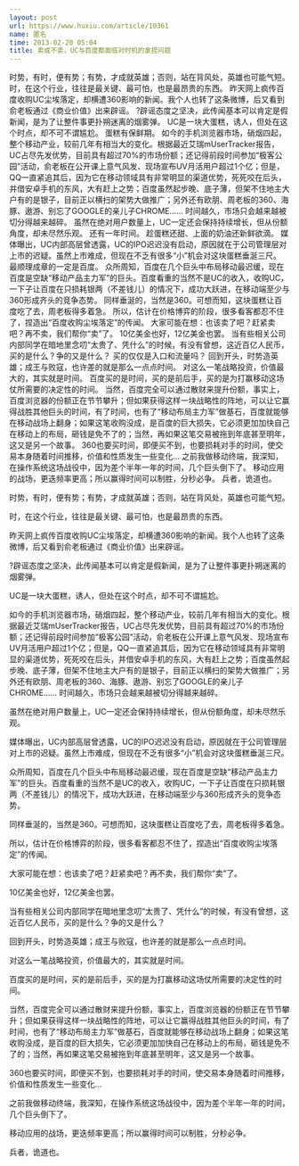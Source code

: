 ```yaml
---
layout: post
url: https://www.huxiu.com/article/10361
name: 匿名
time: 2013-02-20 05:04
title: 卖或不卖，UC与百度都面临对时机的拿捏问题
---
```

时势，有时，便有势；有势，才成就英雄；否则，站在背风处，英雄也可能气短。 时，在这个行业，往往是最关键、最可怕，也是最昂贵的东西。 昨天网上疯传百度收购UC尘埃落定，却横遭360影响的新闻。我个人也转了这条微博，后又看到俞老板通过《商业价值》出来辟谣。 ?辟谣态度之坚决，此传闻基本可以肯定是假新闻，是为了让整件事更扑朔迷离的烟雾弹。 UC是一块大蛋糕，诱人，但处在这个时点，却不可不谓尴尬。 蛋糕有保鲜期。 如今的手机浏览器市场，硝烟四起，整个移动产业，较前几年有相当大的变化。根据最近艾瑞mUserTracker报告，UC占尽先发优势，目前具有超过70%的市场份额；还记得前段时间参加“极客公园”活动，俞老板在公开课上意气风发、现场宣布UV月活用户超过1个亿；但是，QQ一直紧追其后，因为它在移动领域具有非常明显的渠道优势，死死咬在后头，并借安卓手机的东风，大有赶上之势；百度虽然起步晚、底子薄，但架不住地主大户有的是银子，目前正以横扫的架势大做推广；另外还有欧朋、周老板的360、海豚、遨游、别忘了GOOGLE的亲儿子CHROME…… 时间越久，市场只会越来越被切分得越来越碎。 虽然在绝对用户数量上，UC一定还会保持持续增长，但从份额角度，却未尽然乐观。 还有一年时间。 趁蛋糕还甜、上面的奶油还新鲜欲滴。 媒体曝出，UC内部高层曾透露，UC的IPO迟迟没有启动，原因就在于公司管理层对上市的迟疑。虽然上市难成，但现在不乏有很多“小”机会对这块蛋糕垂涎三尺。 最顺理成章的一定是百度。 众所周知，百度在几个巨头中布局移动最迟缓，现在百度是空缺“移动产品主力军”的巨头。百度看重的当然不是UC的收入，收购UC，一下子让百度在只损耗银两（不差钱儿）的情况下，成功大跃进，在移动端至少与360形成齐头的竞争态势。 同样垂涎的，当然是360。可想而知，这块蛋糕让百度吃了去，周老板得多着急。 所以，估计在价格博弈的阶段，很多看客都忍不住了，捏造出“百度收购尘埃落定”的传闻。 大家可能在想：也该卖了吧？赶紧卖吧？再不卖，我们帮你“卖”了。 10亿美金也好，12亿美金也罢。 当有些相关公司内部同学在暗地里念叨“太贵了、凭什么”的时候，有没有曾想，这近百亿人民币，买的是什么？争的又是什么？ 买的仅仅是入口和流量吗？ 回到开头，时势造英雄；成王与败寇，也许差的就是那么一点点时间。 对这么一笔战略投资，价值最大的，其实就是时间。 百度买的是时间，买的是前后手，买的是为打赢移动这场仗所需要的决定性的时间。 当然，百度完全可以通过散财来提升份额，事实上，百度浏览器的份额正在节节攀升；但如果获得这样一块战略性的阵地，可以让它赢得战胜其他巨头的时间，有了时间，也有了“移动布局主力军”做基石，百度就能够在移动战场上翻身；如果这笔收购没成，是百度的巨大损失，它必须更加加快自己在移动上的布局，砸钱是免不了的；当然，再如果这笔交易被拖到年底甚至明年，这又是另一个故事。 360也要买时间，即便买不到，也要损耗对手的时间，使交易本身随着时间推移，价值和性质发生一些变化... 之前我做移动终端，我深知，在操作系统这场战役中，因为差个半年一年的时间，几个巨头倒下了。 移动应用的战场，更迭频率更高；所以赢得时间可以制胜，分秒必争。 兵者，诡道也。

时势，有时，便有势；有势，才成就英雄；否则，站在背风处，英雄也可能气短。

时，在这个行业，往往是最关键、最可怕，也是最昂贵的东西。

昨天网上疯传百度收购UC尘埃落定，却横遭360影响的新闻。我个人也转了这条微博，后又看到俞老板通过《商业价值》出来辟谣。

?辟谣态度之坚决，此传闻基本可以肯定是假新闻，是为了让整件事更扑朔迷离的烟雾弹。

UC是一块大蛋糕，诱人，但处在这个时点，却不可不谓尴尬。

如今的手机浏览器市场，硝烟四起，整个移动产业，较前几年有相当大的变化。根据最近艾瑞mUserTracker报告，UC占尽先发优势，目前具有超过70%的市场份额；还记得前段时间参加“极客公园”活动，俞老板在公开课上意气风发、现场宣布UV月活用户超过1个亿；但是，QQ一直紧追其后，因为它在移动领域具有非常明显的渠道优势，死死咬在后头，并借安卓手机的东风，大有赶上之势；百度虽然起步晚、底子薄，但架不住地主大户有的是银子，目前正以横扫的架势大做推广；另外还有欧朋、周老板的360、海豚、遨游、别忘了GOOGLE的亲儿子CHROME…… 时间越久，市场只会越来越被切分得越来越碎。

虽然在绝对用户数量上，UC一定还会保持持续增长，但从份额角度，却未尽然乐观。

媒体曝出，UC内部高层曾透露，UC的IPO迟迟没有启动，原因就在于公司管理层对上市的迟疑。虽然上市难成，但现在不乏有很多“小”机会对这块蛋糕垂涎三尺。

众所周知，百度在几个巨头中布局移动最迟缓，现在百度是空缺“移动产品主力军”的巨头。百度看重的当然不是UC的收入，收购UC，一下子让百度在只损耗银两（不差钱儿）的情况下，成功大跃进，在移动端至少与360形成齐头的竞争态势。

同样垂涎的，当然是360。可想而知，这块蛋糕让百度吃了去，周老板得多着急。

所以，估计在价格博弈的阶段，很多看客都忍不住了，捏造出“百度收购尘埃落定”的传闻。

大家可能在想：也该卖了吧？赶紧卖吧？再不卖，我们帮你“卖”了。

10亿美金也好，12亿美金也罢。

当有些相关公司内部同学在暗地里念叨“太贵了、凭什么”的时候，有没有曾想，这近百亿人民币，买的是什么？争的又是什么？

回到开头，时势造英雄；成王与败寇，也许差的就是那么一点点时间。

对这么一笔战略投资，价值最大的，其实就是时间。

百度买的是时间，买的是前后手，买的是为打赢移动这场仗所需要的决定性的时间。

当然，百度完全可以通过散财来提升份额，事实上，百度浏览器的份额正在节节攀升；但如果获得这样一块战略性的阵地，可以让它赢得战胜其他巨头的时间，有了时间，也有了“移动布局主力军”做基石，百度就能够在移动战场上翻身；如果这笔收购没成，是百度的巨大损失，它必须更加加快自己在移动上的布局，砸钱是免不了的；当然，再如果这笔交易被拖到年底甚至明年，这又是另一个故事。

360也要买时间，即便买不到，也要损耗对手的时间，使交易本身随着时间推移，价值和性质发生一些变化...

之前我做移动终端，我深知，在操作系统这场战役中，因为差个半年一年的时间，几个巨头倒下了。

移动应用的战场，更迭频率更高；所以赢得时间可以制胜，分秒必争。

兵者，诡道也。

